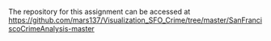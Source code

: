 The repository for this assignment can be accessed at https://github.com/mars137/Visualization_SFO_Crime/tree/master/SanFranciscoCrimeAnalysis-master
